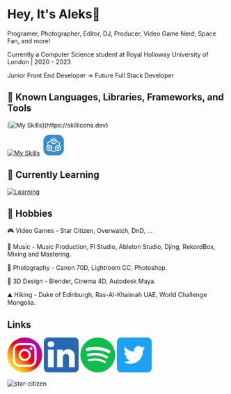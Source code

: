 # Hey, It's Aleks👋

Programer, Photographer, Editor, DJ, Producer, Video Game Nerd, Space Fan, and more!

Currently a Computer Science student at Royal Holloway University of London | 2020 - 2023

Junior Front End Developer -> Future Full Stack Developer



## 💪 Known Languages, Libraries, Frameworks, and Tools

[![My Skills](https://skillicons.dev/icons?i=html,css,js,react,mysql,bootstrap,vite,svelte,maven,nodejs,)](https://skillicons.dev)

[![My Skills](https://skillicons.dev/icons?i=eclipse,c,java,py,php,postgres,scala,tailwind,vercel)](https://skillicons.dev) &nbsp;<img src="assets/trpc_logo.svg" width="47px" padding="6px"/>


## 🧠 Currently Learning

[![Learning](https://skillicons.dev/icons?i=ts,nextjs,nodejs,sass,vue,docker)](https://skillicons.dev)


## 🏃 Hobbies 

🎮 Video Games - Star Citizen, Overwatch, DnD, ...

🎹 Music - Music Production, Fl Studio, Ableton Studio, Djing, RekordBox, Mixing and Mastering.

📸 Photography - Canon 70D, Lightroom CC, Photoshop. 

🧮 3D Design - Blender, Cinema 4D, Autodesk Maya.

⛰️ Hiking - Duke of Edinburgh, Ras-Al-Khaimah UAE, World Challenge Mongolia.


## Links

[<img width="80px" src="assets/instagram_logo.svg" />](https://www.instagram.com/uralaleksandr/)
[<img width="80px" src="assets/linkedin_logo.svg" />](https://www.linkedin.com/in/aleksandr-ural-53a463227/)
[<img width="80px" src="assets/spotify_logo.svg" />](https://open.spotify.com/user/j9phvvueikujgb9ls6w1cq2nd?si=729a171bb7a947e4)
[<img width="80px" src="assets/twitter_logo.svg" />](https://twitter.com/UralAleksandr)


![star-citizen](https://user-images.githubusercontent.com/75385989/212890686-b14e270d-4311-442c-97b6-793f8390855c.gif)

